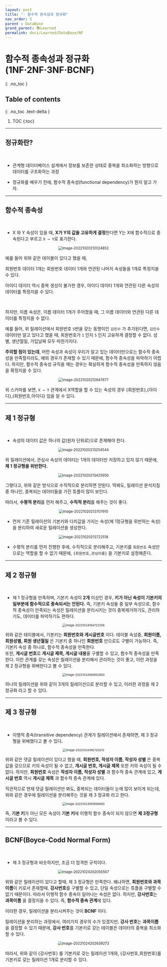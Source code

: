```yaml
---
layout: post
title: "· 함수적 종속성과 정규화"
nav_order: 5
parent : DataBase
grand_parent: 📚Learned
permalink: docs/Learned/DataBase/NF
---
```


# 함수적 종속성과 정규화(1NF·2NF·3NF·BCNF)
{: .no_toc }

## Table of contents
{: .no_toc .text-delta }

1. TOC
{:toc}

---


##  정규화란?

<br>

- 관계형 데이터베이스 설계에서 정보를 보존한 상태로 중복을 최소화하는 방향으로 데이터를 구조화하는 과정

- 정규화를 배우기 전에, 함수적 종속성(functional dependency)가 뭔지 알고 가자.

---

## 함수적 종속성

<br>

- X 와 Y 속성이 있을 때, **X가 Y의 값을 고유하게 결정**한다면 Y는 X에 함수적으로 종속된다고 부르고 `X → Y`로 표기한다.


<p align="center">
<img src="https://raw.githubusercontent.com/buinq/imageServer/main/img/image-20221020212024852.png" alt="image-20221020212024852" style="zoom:80%;" />
</p>

예를 들어 위와 같은 테이블이 있다고 했을 때,



회원번호 데이터 1개는 회원번호 데이터 1개와 연관된 나머지 속성들을 1개로 특정지을 수 있다.

아이디 데이터 역시 중복 생성이 불가한 경우, 아이디 데이터 1개와 연관된 다른 속성의 데이터를 특정지을 수 있다.



<br>



하지만, 이름 속성은, 이름 데이터 1개가 주어졌을 때, 그 이름 데이터와 연관된 다른 데이터를 특정지을 수 없다.

예를 들어, 위 릴레이션에서 회원번호 `5`번을 갖는 동명이인 `김민수` 가 추가된다면, `김민수` 데이터만 알고 있다고 했을 때, 회원번호가 `1` 인지 `5` 인지 고유하게 결정할 수 없다. 성별, 생년월일, 가입날짜 모두 마찬가지다.



**주의할 점이 있는데**, 어떤 속성과 속성이 우리가 알고 있는 데이터만으로는 함수적 종속성을 만족할지라도, 예외 경우가 존재할 수 있기 때문에, 함수적 종속성을 파악하기 어렵다. 하지만, 함수적 종속성 규칙을 깨는 경우는 확실하게 함수적 종속성을 만족하지 않음을 확정지을 수 있다.


<p align="center">
<img src="https://raw.githubusercontent.com/buinq/imageServer/main/img/image-20221020212647677.png" alt="image-20221020212647677" style="zoom: 80%;" />
</p>

위 스키마를 보면, `X → Y` 관계에서 X역할을 할 수 있는 속성의 경우 {회원번호},{아이디},{회원번호,아이디} 임을 알 수 있다.



---





## 제 1 정규형

<br>

- 속성의 데이터 값은 하나의 값(원자 단위로)으로 존재해야 한다.

<p align="center">
<img src="https://raw.githubusercontent.com/buinq/imageServer/main/img/image-20221020213254544.png" alt="image-20221020213254544" style="zoom:80%;" />
</p>

위 릴레이션에서, 관심사 속성의 데이터는 1개의 데이터만 저장하고 있지 않기 때문에, **제 1 정규형을 위반한다.**

<p align="center">
<img src="https://raw.githubusercontent.com/buinq/imageServer/main/img/image-20221020213425950.png" alt="image-20221020213425950" style="zoom:80%;" />
</p>

그렇다고, 위와 같은 방식으로 수직적으로 분리하면 안된다. 딱봐도, 릴레이션 분석지침 중 하나인, 중복되는 데이터들을 가진 튜플이 많이 보인다.



따라서, **수평적 분리**를 먼저 해주고, **수직적 분리**를 해주는 것이 좋다.


<p align="center">
<img src="https://raw.githubusercontent.com/buinq/imageServer/main/img/image-20221020213707910.png" alt="image-20221020213707910" style="zoom:80%;" />
</p>


- 먼저 기존 릴레이션의 기본키와 다치값을 가지는 속성(제 1정규형을 위반하는 속성)을 분리하여 새로운 릴레이션을 생성한다.

<p align="center">
<img src="https://raw.githubusercontent.com/buinq/imageServer/main/img/image-20221020213722518.png" alt="image-20221020213722518" style="zoom:80%;" />
</p>

- 수평적 분리를 먼저 진행한 후에, 수직적으로 분리해주고, 기본키를 `회원번호` 속성만으로는 역할을 할 수 없기 때문에, `{회원번호,관심이름}` 을 기본키로 설정해준다.




---





## 제 2 정규형

<br>

- 제 1 정규형을 만족하며, 기본키 속성이 **2개** 이상인 경우, **키가 아닌 속성이 기본키의 일부분에 함수적으로 종속되서는 안된다.**
  즉, 기본키 속성들 중 일부 속성으로, 함수적 종속성이 만족되는 속성은 릴레이션을 분리시키는 것이 중복제거하기도, 관리하기도, 데이터를 파악하기도 편하다.


<p align="center">
<img src="https://raw.githubusercontent.com/buinq/imageServer/main/img/image-20221024194702356.png" alt="image-20221024194702356" style="zoom: 67%;" />
</p>

위와 같은 테이블에서, 기본키는 **회원번호와 게시글번호** 이다. 
테이블 속성중, **회원이름, 회원성별, 회원 생년월일** 은 기본키 중 하나인 **회원번호** 만으로도 구별이 가능하다.
즉, 기본키 속성 중 하나로, 함수적 종속성을 만족한다.  
또한, **게시글 번호**로 **게시글 제목, 게시글 내용**울 구별할 수 있고, 함수적 종속성을 만족한다. 
이런 관계를 갖는 속성은 릴레이션을 분리해서 관리하는 것이 좋고, 이런 과정을 제 2 정규형을 위배한다고 볼 수 있다.

<p align="center">
<img src="https://raw.githubusercontent.com/buinq/imageServer/main/img/image-20221024194952850.png" alt="image-20221024194952850" style="zoom:67%;" />
</p>

하나의 릴레이션을 위와 같이 3개의 릴레이션으로 분리할 수 있고, 이러한 과정을 제 2 정규화 라고 할 수 있다.



---





## 제 3 정규형

<br>

- 이행적 종속(transitive dependency) 관계가 릴레이션에서 존재하면, 제 3 정규형을 위배했다고 볼 수 있다.
<p align="center">
<img src="https://raw.githubusercontent.com/buinq/imageServer/main/img/image-20221024195720213.png" alt="image-20221024195720213" style="zoom: 67%;" />
</p>

위와 같은 댓글 릴레이션이 있다고 했을 때, **회원번호, 작성자 이름, 작성자 성별** 은 중복 값을 갖으므로 키의 속성이 될 수 없고, **게시글 번호, 게시글 제목** 또한 키의 속성이 될 수 없다. 하지만, **회원번호** 속성은 **작성자 이름, 작성자 성별** 과 함수적 종속 관계에 있고, **게시글 번호** 역시 **게시글 제목** 과 함수적 종속 관계에 있다.

직관적으로 현재 댓글 릴레이션만 봐도, 중복되는 데이터들이 눈에 많이 보이게 되는데, 위와 같은 경우에 릴레이션을 분리해주는 것을 제 3 정규화 라고 한다.

<p align="center">
<img src="https://raw.githubusercontent.com/buinq/imageServer/main/img/image-20221024195956693.png" alt="image-20221024195956693" style="zoom:67%;" />
</p>


즉, **기본 키**가 아닌 모든 속성이 **기본 키**에 이행적 함수 종속이 되지 않으면 **제 3정규형** 이라고 볼 수 있다.



---



## BCNF(Boyce-Codd Normal Form)

<br>

- 제 3 정규형과 비슷하지만, 조금 더 엄격한 규칙이다.

<p align="center">
<img src="https://raw.githubusercontent.com/buinq/imageServer/main/img/image-20221024202055567.png" alt="image-20221024202055567" style="zoom:80%;" />
</p>

위와 같은 릴레이션이 있다고 할때, 제 3 정규형은 만족한다. 왜냐하면, **회원번호와 과목이름**이 키로서 존재할때, **강사번호**를 구별할 수 있고, 단일 속성으로는 튜플을 구별할 수 없기 때문이다. 따라서 이행적 함수 종속이 일어나는 속성은 없다. 하지만, **강사번호**는 **과목이름** 을 결정지을 수 있다. 즉, **함수적 종속 관계**에 있다.

이러한 경우, 릴레이션을 분리시켜주는 것이 **BCNF** 이다.



릴레이션을 분리하는 과정에서, 여러가지 경우의 수가 있겠지만, **강사 번호**는 **과목이름**을 결정할 수 있기 때문에, **강사 번호**를 기본키로 갖는 테이블은 데이터의 중복을 최소화 할 수 있다.

<p align="center">
<img src="https://raw.githubusercontent.com/buinq/imageServer/main/img/image-20221024202639273.png" alt="image-20221024202639273" style="zoom:80%;" />
</p>

따라서, 위와 같이 {강사번호} 를 기본키로 갖는 릴레이션 1개와, {강사번호,회원번호}를 기본키로 갖는 릴레이션 1개로 분리할 수 있다.
